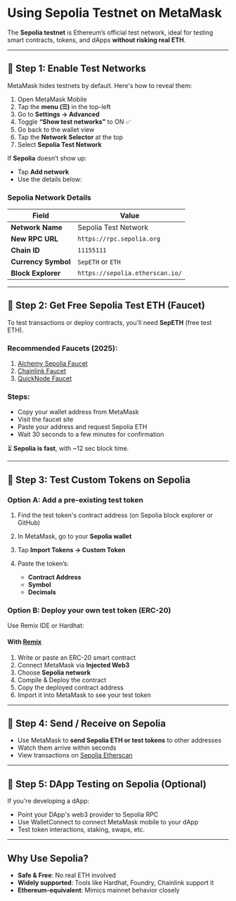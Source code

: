 # Using Sepolia Testnet on MetaMask

The **Sepolia testnet** is Ethereum’s official test network, ideal for testing smart contracts, tokens, and dApps **without risking real ETH**.

---

## 🔹 Step 1: Enable Test Networks

MetaMask hides testnets by default. Here's how to reveal them:

1. Open MetaMask Mobile
2. Tap the **menu (☰)** in the top-left
3. Go to **Settings → Advanced**
4. Toggle **“Show test networks”** to ON ✅
5. Go back to the wallet view
6. Tap the **Network Selector** at the top
7. Select **Sepolia Test Network**

If **Sepolia** doesn’t show up:

* Tap **Add network**
* Use the details below:

### Sepolia Network Details

| Field               | Value                           |
| ------------------- | ------------------------------- |
| **Network Name**    | Sepolia Test Network            |
| **New RPC URL**     | `https://rpc.sepolia.org`       |
| **Chain ID**        | `11155111`                      |
| **Currency Symbol** | `SepETH` or `ETH`               |
| **Block Explorer**  | `https://sepolia.etherscan.io/` |

---

## 🔹 Step 2: Get Free Sepolia Test ETH (Faucet)

To test transactions or deploy contracts, you'll need **SepETH** (free test ETH).

### Recommended Faucets (2025):

1. [Alchemy Sepolia Faucet](https://sepoliafaucet.com/)
2. [Chainlink Faucet](https://faucets.chain.link/sepolia)
3. [QuickNode Faucet](https://faucet.quicknode.com/ethereum/sepolia)

### Steps:

* Copy your wallet address from MetaMask
* Visit the faucet site
* Paste your address and request Sepolia ETH
* Wait 30 seconds to a few minutes for confirmation

⏳ **Sepolia is fast**, with \~12 sec block time.

---

## 🔹 Step 3: Test Custom Tokens on Sepolia

### Option A: Add a pre-existing test token

1. Find the test token's contract address (on Sepolia block explorer or GitHub)
2. In MetaMask, go to your **Sepolia wallet**
3. Tap **Import Tokens → Custom Token**
4. Paste the token’s:

   * **Contract Address**
   * **Symbol**
   * **Decimals**

### Option B: Deploy your own test token (ERC-20)

Use Remix IDE or Hardhat:

#### With [Remix](https://remix.ethereum.org/)

1. Write or paste an ERC-20 smart contract
2. Connect MetaMask via **Injected Web3**
3. Choose **Sepolia network**
4. Compile & Deploy the contract
5. Copy the deployed contract address
6. Import it into MetaMask to see your test token

---

## 🔹 Step 4: Send / Receive on Sepolia

* Use MetaMask to **send Sepolia ETH or test tokens** to other addresses
* Watch them arrive within seconds
* View transactions on [Sepolia Etherscan](https://sepolia.etherscan.io/)

---

## 🔹 Step 5: DApp Testing on Sepolia (Optional)

If you're developing a dApp:

* Point your DApp's web3 provider to Sepolia RPC
* Use WalletConnect to connect MetaMask mobile to your dApp
* Test token interactions, staking, swaps, etc.

---

## Why Use Sepolia?

* **Safe & Free**: No real ETH involved
* **Widely supported**: Tools like Hardhat, Foundry, Chainlink support it
* **Ethereum-equivalent**: Mimics mainnet behavior closely

